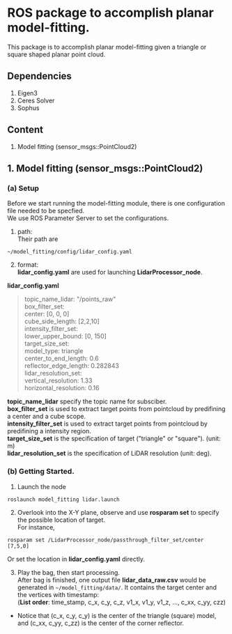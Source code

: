 # ROS package to accomplish planar model-fitting.

This package is to accomplish planar model-fitting given a triangle or square shaped planar point cloud.  

## Dependencies
1. Eigen3
2. Ceres Solver
3. Sophus

## Content
1. Model fitting (sensor_msgs::PointCloud2)

## 1. Model fitting (sensor_msgs::PointCloud2)

### (a) Setup
Before we start running the model-fitting module, there is one configuration file needed to be specfied.  
We use ROS Parameter Server to set the configurations.  

1. path:  
Their path are  
```
~/model_fitting/config/lidar_config.yaml
```

2. format:  
**lidar_config.yaml** are used for launching **LidarProcessor_node**.  

**lidar_config.yaml**  
> topic_name_lidar: "/points_raw"  
> box_filter_set:  
>   center: [0, 0, 0]  
>   cube_side_length: [2,2,10]  
> intensity_filter_set:  
>   lower_upper_bound: [0, 150]  
> target_size_set:  
>   model_type: triangle  
>   center_to_end_length: 0.6  
>   reflector_edge_length: 0.282843  
> lidar_resolution_set:  
>   vertical_resolution: 1.33  
>   horizontal_resolution: 0.16  

**topic_name_lidar** specify the topic name for subsciber.  
**box_filter_set** is used to extract target points from pointcloud by predifining a center and a cube scope.  
**intensity_filter_set** is used to extract target points from pointcloud by predifining a intensity region.  
**target_size_set** is the specification of target ("triangle" or "square"). (unit: m)  
**lidar_resolution_set** is the specification of LiDAR resolution (unit: deg).  


### (b) Getting Started.
1. Launch the node  
```
roslaunch model_fitting lidar.launch
```

2. Overlook into the X-Y plane, observe and use **rosparam set** to specify the possible location of target.  
For instance,
```
rosparam set /LidarProcessor_node/passthrough_filter_set/center [7,5,0]
```
Or set the location in **lidar_config.yaml** directly.  

3. Play the bag, then start processing.  
After bag is finished, one output file **lidar_data_raw.csv** would be generated in ```~/model_fitting/data/```. It contains the target center and the vertices with timestamp:  
(**List order**: time_stamp, c_x, c_y, c_z, v1_x, v1_y, v1_z, ..., c_xx, c_yy, czz)   
* Notice that (c_x, c_y, c_y) is the center of the triangle (square) model, and (c_xx, c_yy, c_zz) is the center of the corner reflector.  


